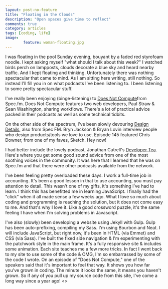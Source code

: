 ```yaml
---
layout: post-no-feature
title: "Floating in the Clouds"
description: "Open spaces give time to reflect"
comments: true
category: articles
tags: [coding, life]
image:
        feature: woman-floating.jpg
---
```


I was floating in the pool Sunday evening, bouyant by a faded red styrofoam noodle.  I kept asking myself "what should I talk about this week?"  I watched birds perch on lampposts, clouds decorate a blue sky and heard nearby traffic.  And I kept floating and thinking.  Unfortunately there was nothing spectacular that came to mind.  As I am sitting here writing, still nothing.  So instead I'll fill you in on what podcasts I've been listening to.  I been listening to some pretty spectacular stuff.  

I've really been enjoying (binge-listening) to [Does Not Compute](http://spec.fm/podcasts/does-not-compute)from Spec.fm.  Does Not Compute features two web developers, Paul Straw & Sean Washington, sharing workflows.  There's a lot of practical advice packed in their podcasts as well as some technical tidbits.  

On the other side of the spectrum, I've been slowly devouring [Design Details](http://spec.fm/podcasts/design-details), also from Spec FM.  Bryn Jackson & Bryan Lovin interview people who design products/tools we love to use.  Episode 145 featured Chris Downer, from one of my faves, Sketch.  Hey now!

I had better include the lovely podcast, Jonathan Cutrell's [Developer Tea](http://spec.fm/podcasts/developer-tea).  Here's where you get some good sound advice from one of the most soothing voices in the community.  It was here that I learned that he was on Spec.fm and that there were other podcasts available from the network.  

I've been feeling pretty overloaded these days.  I work a full-time job in accounting.  It's been a good lesson in that to use accounting, you must pay attention to detail.  This wasn't one of my gifts, it's something I've had to learn.  I think this has benefitted me in learning JavaScript.  I finally had the "click" when it all made sense a few weeks ago.  What I love so much about coding and programming is reaching the solution, but it does not come easy to me.  And that's why I love it.  Like a good crossword puzzle, it's the same feeling I have when I'm solving problems in Javascript.  

I've also (slowly) been developing a website using Jekyll with Gulp.  Gulp has been auto-prefixing, compiling my Sass.  I'm using Bourbon and Neat.  I will include JavaScript,
but right now, it's been in HTML (via Emmet) and CSS (via Sass). I've built the fixed side navigation & I'm experimenting with the patchwork style in the main frame.  It's a fully responsive site & includes some animation.    Each site teaches me a few more tricks.  In fact I went back to my site to use some of the code & OMG, I'm so embarrassed by some of the code I wrote.  On an episode of "Does Not Compute," one of the speakers said that it's important to feel that way.  It shows you how far you've grown in coding.  The minute it looks the same, it means you haven't grown.  So if any of you pull up my source code from this site, I've come a long way since a year ago!  <>
